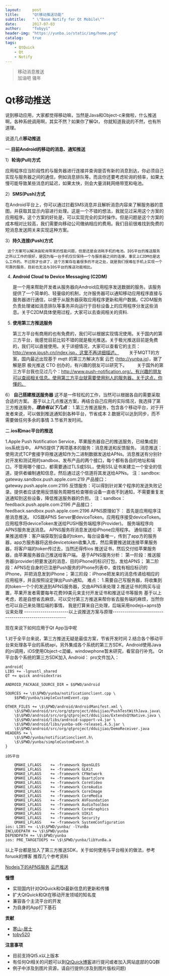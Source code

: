 ```yaml
---
layout:     post
title:      "Qt移动推送功能"
subtitle:   " \"Base Notify for Qt Mobile\""
date:       2017-07-03
author:     "Tobyyi"
header-img: "https://yunba.io/static/img/home.png"
catalog:    true
tags:
    - QtQuick
    - Qt
    - Notify
---
```


>  移动消息推送
> <br/>
>  加油吧 骚年

# Qt移动推送
说到移动应用，大家都觉得移动嘛，当然是Java和Object-c来做啦，什么推送啊，各种系统调用啊，其实不然？如果你了解Qt，
你就知道我说的不然，也有所道理。

说道几点**移动推送**

一.**目前Android的移动的消息、通知推送**

1）**轮询(Pull)方式**

应用程序应当阶段性的与服务器进行连接并查询是否有新的消息到达，你必须自己实现与服务器之间的通信，例如消息排队等。而且你还要考虑轮询的频率，如果太慢可能导致某些消息的延迟，如果太快，则会大量消耗网络带宽和电池。

2）**SMS(Push)方式**

在Android平台上，你可以通过拦截SMS消息并且解析消息内容来了解服务器的意图，并获取其显示内容进行处理。这是一个不错的想法，我就见过采用这个方案的应用程序。这个方案的好处是，可以实现完全的实时操作。但是问题是这个方案的成本相对比较高，我们需要向移动公司缴纳相应的费用。我们目前很难找到免费的短消息发送网关来实现这种方案。

3）**持久连接(Push)方式**

     这个方案可以解决由轮询带来的性能问题，但是还是会消耗手机的电池。IOS平台的推送服务之所以工作的很好，是因为每一台手机仅仅保持一个与服务器之间的连接，事实上C2DM也是这么工作的。不过刚才也讲了，这个方案存在着很多的不足之处，就是我们很难在手机上实现一个可靠的服务，目前也无法与IOS平台的推送功能相比。
     
4)  **Android Cloud to Device Messaging (C2DM)**

     是一个用来帮助开发者从服务器向Android应用程序发送数据的服务。该服务提供了一个简单的、轻量级的机制，允许服务器可以通知移动应用程序直接与服务器进行通信，以便于从服务器获取应用程序更新和用户数据。C2DM服务负责处理诸如消息排队等事务并向运行于目标设备上的应用程序分发这些消息。关于C2DM具体使用过程，大家可以去查阅相关的资料.

5)  **使用第三方推送服务**

      第三方平台有商用的也有免费的，我们可以根据实现情况使用。关于国内的第三方平台，我感觉目前比较不错的就是极光推送。关于极光推送目前是免费的，我们可以直接使用。关于详细情况，大家可以查看它的主页：http://www.jpush.cn/index.jsp，这里不再详细描述。
　　关于MQTT的方案，国内最近出现基于 mqtt 的第三方解决方案 云巴 (http://yunba.io)，据了解是原 极光推送 CTO 创办的，有兴趣的朋友可以研究下。
　　关于国外的第三方平台我也见过几个：http://www.push-notification.org/。有兴趣的朋友可以查阅相关信息。使用第三方平台就需要使用别人的服务器，关于这点，你懂的。

 6） **自己搭建推送服务器**
   这不是一件轻松的工作，当然可以根据各自的需要采取合适的方案。
   基于以上几点推送方案，再结合自己应用的实际情况，我选择了第三方推送服务，***理由有以下几点***：
   1.第三方推送服务，包含各个移动平台，对于开发者来说，可以做到推送通知到各种平台，节省成本
   2.数据可以达到同步，而不需要做任何多余的事情
   3.节省开发时间。

  二.**ios和mac平台的推送**

  1.Apple Push Notification Service，苹果服务器自己的推送服务，已经集成到ios系统当中。
  APNS提供了两项基本的服务：消息推送和反馈服务。
  消息推送：使用流式TCP套接字将推送通知作为二进制数据发送给APNs。消息推送有分别针对开发和测试用的sandbox、发布产品的两个接口，每个都有各自的地址和端口。不管用哪个接口，都需要通过TLS或SSL，使用SSL证书来建立一个安全的信道。提供者编制通知信息，然后通过这个信道将其发送给APNs。
注：sandbox:   gateway.sandbox.push.apple.com:219
产品接口：gateway.push.apple.com:2195
反馈服务：可以得到针对某个程序的发送失败记录。提供者应该使用反馈服务周期性检查哪些设备一直收不到通知，不需要重复发送通知到这些设备，降低推送服务器的负担。
注：sandbox：feedback.push.apple.com:2196
产品接口：feedback.sandbox.push.apple.com:2196
APNS原理如下：
  首先是应用程序注册消息推送。
  IOS跟APNS Server要deviceToken。应用程序接受deviceToken。
  应用程序将deviceToken发送给PUSH服务端程序(Provider)。
  服务端程序向APNS服务发送消息。
  APNS服务将消息发送给iPhone应用程序。
  通俗描述：
  苹果推送顺序：客户端获取到设备的token，每台设备唯一，传到了app方的服务器，app方服务器将这些devicetoken收集入库，然后需要推送就连接苹果服务器，将客户端的token传过去，当然还得传ios 推送证书，然后交付给苹果服务器，由苹果服务器自己推送给客户端。
  基于APNS服务分析：
  第一阶段：推送服务器(provider)把要发送的消息、目的iPhone的标识打包，发给APNS；
  第二阶段：APNS在自身的已注册Push服务的iPhone列表中，查找有相应标识的iPhone，并把消息发到iPhone；
  第三阶段：iPhone把发来的消息传递给相应的应用程序，并且按照设定弹出Push通知。
  难点：
  1.需要自己写服务器，将收集到的token一个个的发送到APNS服务器，交由APNS来处理
  2.推送证书的购买与设置，苹果开发者需要每年花费99美元来支付开发证书和推送证书等服务
  基于以上考虑，若是自想省去麻烦，可以交付第三方推送来帮你省去服务端的麻烦，当然你也可以自己来处理后端的事情，  我是打算来自己处理，后端采用nodejs+apns协议来处理
  ----------------------以上说推送方案与原理-------------------------------------------------------
  
  现在来说下如何应用于Qt App当中呢

  1.对于全平台来说，第三方推送无疑是最佳方案，节省开发时间
  2.结合各个移动平台来处理各平台的系统api，另外集成各个系统的第三方SDK，Android使用Java的jni调用，iOS使用Object-c混编，windowphone暂未研究，看官自行补充。
  Qt平台各个系统的第三方SDK加入
  Android：
  pro文件加入：

```
android{
LIBS += -lgnustl_shared
QT += quick androidextras

ANDROID_PACKAGE_SOURCE_DIR = $$PWD/android

SOURCES += \$\$PWD/yunba/notificationclient.cpp \
    $$PWD/yunba/simpleCustomEvent.cpp
    
OTHER_FILES += \$\$PWD/android/AndroidManifest.xml \
    \$\$PWD/android/src/org/qtproject/dduijiao/PushTestWithJava.java\
    \$\$PWD/android/src/org/qtproject/dduijiao/ExtendsQtNative.java \
    \$\$PWD/android/libs/android-support-v4.jar \
    \$\$PWD/android/libs/yunba-sdk-release1.4.5.jar \
    \$\$PWD/android/src/org/qtproject/dduijiao/DemoReceiver.java
HEADERS += \
    \$\$PWD/yunba/notificationclient.h\
    \$\$PWD/yunba/simpleCustomEvent.h
}

iOS平台

    QMAKE_LFLAGS    += -framework OpenGLES
    QMAKE_LFLAGS    += -framework GLKit
    QMAKE_LFLAGS    += -framework CFNetwork
    QMAKE_LFLAGS    += -framework QuartzCore
    QMAKE_LFLAGS    += -framework CoreVideo
    QMAKE_LFLAGS    += -framework CoreAudio
    QMAKE_LFLAGS    += -framework CoreImage
    QMAKE_LFLAGS    += -framework CoreMedia
    QMAKE_LFLAGS    += -framework AVFoundation
    QMAKE_LFLAGS    += -framework AudioToolbox
    QMAKE_LFLAGS    += -framework CoreGraphics
    QMAKE_LFLAGS    += -framework UIKit
    QMAKE_LFLAGS    += -framework Security
    QMAKE_LFLAGS    += -framework SystemConfiguration
ios: LIBS += -L\$\$PWD/yunba/ -lYunBa
INCLUDEPATH += \$\$PWD/yunba
DEPENDPATH += \$\$PWD/yunba
ios: PRE_TARGETDEPS += \$\$PWD/yunba/libYunBa.a

```

以上平台都是加入了第三方推送SDK，关于如何使用与平台相关的做法，参考foruok的博客
推荐几个参考资料 

 [Nodejs下的APNS服务](https://github.com/toby20130333/node-apn/blob/master/examples/sending-to-multiple-devices.js)
 [云巴推送](http://yunba.io/)



**憧憬**

* 实现国内针对QtQuick和Qt最新信息的更新和传播
* 扩大QtQuick和Qt在移动开发领域的知名度
* 兼容各个主流平台的开发
* 为自身的App打下基石


**贡献**

* [寒山-居士](https://github.com/toby20130333)
* [toby520](http://www.heilqt.com)

**注意事项**

* 目前支持Qt5.x以上版本
* 有任何Qt相关的问题可以到[QtQuick博客](http://www.heilqt.com)进行提问或者加入网站底部的QQ群
* 例子中涉及到图片资源，请自行提供(涉及到图片版权问题)